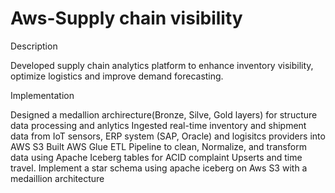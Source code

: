 # Aws-Supply chain visibility
Description

Developed supply chain analytics platform to enhance inventory visibility, optimize logistics and improve demand forecasting.

Implementation

Designed a medallion archirecture(Bronze, Silve, Gold layers) for structure data processing and anlytics
Ingested real-time inventory and shipment data from IoT sensors, ERP system (SAP, Oracle) and logisitcs providers into AWS S3
Built AWS Glue ETL Pipeline to clean, Normalize, and transform data using Apache Iceberg tables for ACID complaint Upserts and time travel.
Implement a star schema using apache iceberg on Aws S3 with a medaillion architecture 
